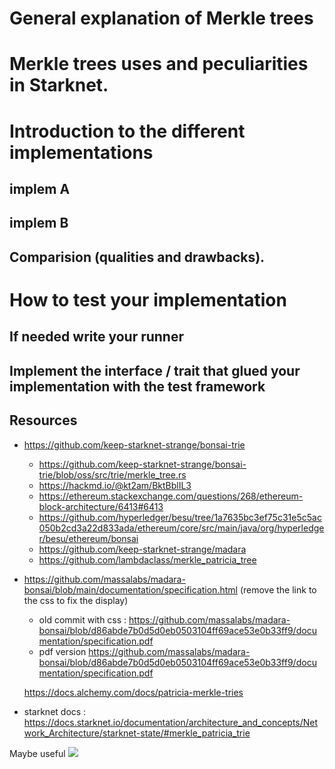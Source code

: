 
# General explanation of Merkle trees
<!--
reuse info form
specification.pdf
 -->
# Merkle trees uses and peculiarities in Starknet.
# Introduction to the different implementations
<!--
implies:
- list those different implementations
 -->
## implem A
## implem B
## Comparision (qualities and drawbacks).

# How to test your implementation
## If needed write your runner
## Implement the interface / trait that glued your implementation with the test framework


## Resources

- https://github.com/keep-starknet-strange/bonsai-trie
  - https://github.com/keep-starknet-strange/bonsai-trie/blob/oss/src/trie/merkle_tree.rs
  - https://hackmd.io/@kt2am/BktBblIL3
  - https://ethereum.stackexchange.com/questions/268/ethereum-block-architecture/6413#6413
  - https://github.com/hyperledger/besu/tree/1a7635bc3ef75c31e5c5ac050b2cd3a22d833ada/ethereum/core/src/main/java/org/hyperledger/besu/ethereum/bonsai
  - https://github.com/keep-starknet-strange/madara
  - https://github.com/lambdaclass/merkle_patricia_tree
- https://github.com/massalabs/madara-bonsai/blob/main/documentation/specification.html (remove the link to the css to fix the display)
  - old commit with css : https://github.com/massalabs/madara-bonsai/blob/d86abde7b0d5d0eb0503104ff69ace53e0b33ff9/documentation/specification.pdf
  - pdf version https://github.com/massalabs/madara-bonsai/blob/d86abde7b0d5d0eb0503104ff69ace53e0b33ff9/documentation/specification.pdf


  https://docs.alchemy.com/docs/patricia-merkle-tries

- starknet docs : https://docs.starknet.io/documentation/architecture_and_concepts/Network_Architecture/starknet-state/#merkle_patricia_trie


<!--
# Starknet tries

## What is it
## What is used for
## How does it work
-->

Maybe useful
[![](https://mermaid.ink/img/pako:eNpd0k2PgyAQBuC_YuaECU20Rw-btLXftT3sbcOFLePWpIixeNg0_e9LAV2CJ57hNToDT7gqgVAAa3963t0S1ibmWRCS0Yz2aeoLS0LmdE7zNHVeTQHn0jkbvSYkN57ym7fzf2-j_YN7f3IV-Rx5F31vH_kY-RT5EnmRzGYfyXLs1qoMsQ5zK9-0xS7E3rdvcQhxdHgM327QUommblD4edrMJsTWT87iFKLyM7Q4h7g4YCuAgsRe8kaYw32-ywz0DSUyKMxSYM2Hu2bm3F8mygetPn_bKxS6H5DC0AmusWy4-Vc5FlE0WvWVuy_22lDoePullInU_P7A1x9jEI1P?type=png)](https://mermaid.live/edit#pako:eNpd0k2PgyAQBuC_YuaECU20Rw-btLXftT3sbcOFLePWpIixeNg0_e9LAV2CJ57hNToDT7gqgVAAa3963t0S1ibmWRCS0Yz2aeoLS0LmdE7zNHVeTQHn0jkbvSYkN57ym7fzf2-j_YN7f3IV-Rx5F31vH_kY-RT5EnmRzGYfyXLs1qoMsQ5zK9-0xS7E3rdvcQhxdHgM327QUommblD4edrMJsTWT87iFKLyM7Q4h7g4YCuAgsRe8kaYw32-ywz0DSUyKMxSYM2Hu2bm3F8mygetPn_bKxS6H5DC0AmusWy4-Vc5FlE0WvWVuy_22lDoePullInU_P7A1x9jEI1P)